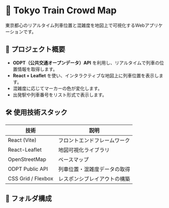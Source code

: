 # 🚉 Tokyo Train Crowd Map

東京都心のリアルタイム列車位置と混雑度を地図上で可視化するWebアプリケーションです。

## 🔎 プロジェクト概要
- **ODPT（公共交通オープンデータ）API** を利用し、リアルタイムで列車の位置情報を取得します。
- **React + Leaflet** を使い、インタラクティブな地図上に列車位置を表示します。
- 混雑度に応じてマーカーの色が変化します。
- 出発駅や列車番号をリスト形式で表示します。

## 🛠️ 使用技術スタック
| 技術 | 説明 |
|------|------|
| React (Vite) | フロントエンドフレームワーク |
| React-Leaflet | 地図可視化ライブラリ |
| OpenStreetMap | ベースマップ |
| ODPT Public API | 列車位置・混雑度データの取得 |
| CSS Grid / Flexbox | レスポンシブレイアウトの構築 |

## 📁 フォルダ構成
